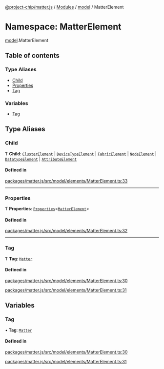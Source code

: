 [@project-chip/matter.js](../README.md) / [Modules](../modules.md) / [model](model.md) / MatterElement

# Namespace: MatterElement

[model](model.md).MatterElement

## Table of contents

### Type Aliases

- [Child](model.MatterElement.md#child)
- [Properties](model.MatterElement.md#properties)
- [Tag](model.MatterElement.md#tag)

### Variables

- [Tag](model.MatterElement.md#tag-1)

## Type Aliases

### Child

Ƭ **Child**: [`ClusterElement`](model.md#clusterelement) \| [`DeviceTypeElement`](model.md#devicetypeelement) \| [`FabricElement`](model.md#fabricelement) \| [`NodeElement`](model.md#nodeelement) \| [`DatatypeElement`](model.md#datatypeelement) \| [`AttributeElement`](model.md#attributeelement)

#### Defined in

[packages/matter.js/src/model/elements/MatterElement.ts:33](https://github.com/project-chip/matter.js/blob/dfd1dc35/packages/matter.js/src/model/elements/MatterElement.ts#L33)

___

### Properties

Ƭ **Properties**: [`Properties`](model.BaseElement.md#properties)\<[`MatterElement`](model.md#matterelement)\>

#### Defined in

[packages/matter.js/src/model/elements/MatterElement.ts:32](https://github.com/project-chip/matter.js/blob/dfd1dc35/packages/matter.js/src/model/elements/MatterElement.ts#L32)

___

### Tag

Ƭ **Tag**: [`Matter`](../enums/model.ElementTag.md#matter)

#### Defined in

[packages/matter.js/src/model/elements/MatterElement.ts:30](https://github.com/project-chip/matter.js/blob/dfd1dc35/packages/matter.js/src/model/elements/MatterElement.ts#L30)

[packages/matter.js/src/model/elements/MatterElement.ts:31](https://github.com/project-chip/matter.js/blob/dfd1dc35/packages/matter.js/src/model/elements/MatterElement.ts#L31)

## Variables

### Tag

• **Tag**: [`Matter`](../enums/model.ElementTag.md#matter)

#### Defined in

[packages/matter.js/src/model/elements/MatterElement.ts:30](https://github.com/project-chip/matter.js/blob/dfd1dc35/packages/matter.js/src/model/elements/MatterElement.ts#L30)

[packages/matter.js/src/model/elements/MatterElement.ts:31](https://github.com/project-chip/matter.js/blob/dfd1dc35/packages/matter.js/src/model/elements/MatterElement.ts#L31)
